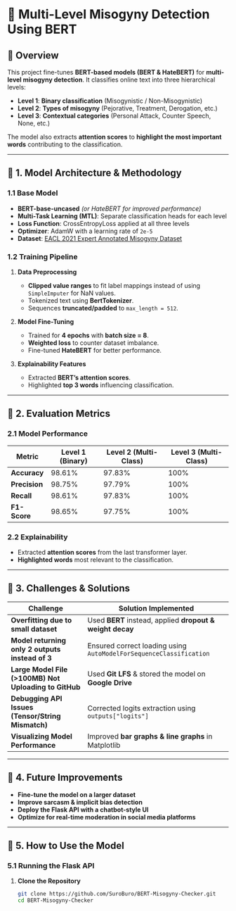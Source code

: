 # 🚀 Multi-Level Misogyny Detection Using BERT

## 📌 Overview
This project fine-tunes **BERT-based models (BERT & HateBERT)** for **multi-level misogyny detection**. It classifies online text into three hierarchical levels:  
- **Level 1**: **Binary classification** (Misogynistic / Non-Misogynistic)  
- **Level 2**: **Types of misogyny** (Pejorative, Treatment, Derogation, etc.)  
- **Level 3**: **Contextual categories** (Personal Attack, Counter Speech, None, etc.)  

The model also extracts **attention scores** to **highlight the most important words** contributing to the classification.  

---

## 📌 1. Model Architecture & Methodology

### **1.1 Base Model**
- **BERT-base-uncased** *(or HateBERT for improved performance)*
- **Multi-Task Learning (MTL)**: Separate classification heads for each level
- **Loss Function**: CrossEntropyLoss applied at all three levels
- **Optimizer**: AdamW with a learning rate of `2e-5`
- **Dataset**: [EACL 2021 Expert Annotated Misogyny Dataset](https://aclanthology.org/2021.eacl-main.114.pdf)

### **1.2 Training Pipeline**
1. **Data Preprocessing**  
   - **Clipped value ranges** to fit label mappings instead of using `SimpleImputer` for NaN values.
   - Tokenized text using **BertTokenizer**.
   - Sequences **truncated/padded** to `max_length = 512`.
   
2. **Model Fine-Tuning**  
   - Trained for **4 epochs** with **batch size = 8**.
   - **Weighted loss** to counter dataset imbalance.
   - Fine-tuned **HateBERT** for better performance.

3. **Explainability Features**  
   - Extracted **BERT’s attention scores**.
   - Highlighted **top 3 words** influencing classification.  
   

---

## 📌 2. Evaluation Metrics

### **2.1 Model Performance**
| **Metric**   | **Level 1 (Binary)** | **Level 2 (Multi-Class)** | **Level 3 (Multi-Class)** |
|-------------|----------------------|---------------------------|---------------------------|
| **Accuracy** | 98.61%               | 97.83%                    | 100%                      |
| **Precision** | 98.75%               | 97.79%                    | 100%                      |
| **Recall** | 98.61%               | 97.83%                    | 100%                      |
| **F1-Score** | 98.65%               | 97.75%                    | 100%                      |

### **2.2 Explainability**
- Extracted **attention scores** from the last transformer layer.
- **Highlighted words** most relevant to the classification.


---

## 📌 3. Challenges & Solutions
| **Challenge** | **Solution Implemented** |
|--------------|--------------------------|
| **Overfitting due to small dataset** | Used **BERT** instead, applied **dropout & weight decay** |
| **Model returning only 2 outputs instead of 3** | Ensured correct loading using `AutoModelForSequenceClassification` |
| **Large Model File (>100MB) Not Uploading to GitHub** | Used **Git LFS** & stored the model on **Google Drive** |
| **Debugging API Issues (Tensor/String Mismatch)** | Corrected logits extraction using `outputs["logits"]` |
| **Visualizing Model Performance** | Improved **bar graphs & line graphs** in Matplotlib |

---

## 📌 4. Future Improvements
- **Fine-tune the model on a larger dataset**
- **Improve sarcasm & implicit bias detection**
- **Deploy the Flask API with a chatbot-style UI**
- **Optimize for real-time moderation in social media platforms**

---

## 📌 5. How to Use the Model

### **5.1 Running the Flask API**
1. **Clone the Repository**
   ```sh
   git clone https://github.com/SuroBuro/BERT-Misogyny-Checker.git
   cd BERT-Misogyny-Checker
